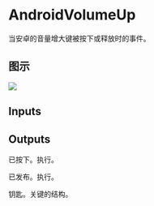 # AndroidVolumeUp

当安卓的音量增大键被按下或释放时的事件。

## 图示

![]($-20221218-19170394.png)

## Inputs

## Outputs

已按下。执行。

已发布。执行。

钥匙。关键的结构。
